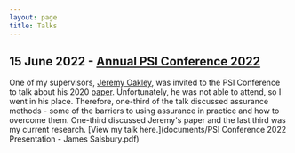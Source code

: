 ```yaml
---
layout: page
title: Talks
---
```


## 15 June 2022 - [Annual PSI Conference 2022](https://psiweb.org/conferences/about-the-conference)

One of my supervisors, [Jeremy Oakley](http://www.jeremy-oakley.staff.shef.ac.uk/), was invited to the PSI Conference to talk about his 2020 [paper](https://onlinelibrary.wiley.com/doi/full/10.1002/pst.2040). Unfortunately, he was not able to attend, so I went in his place. Therefore, one-third of the talk discussed assurance methods - some of the barriers to using assurance in practice and how to overcome them. One-third discussed Jeremy's paper and the last third was my current research. [View my talk here.](documents/PSI Conference 2022 Presentation - James Salsbury.pdf)
